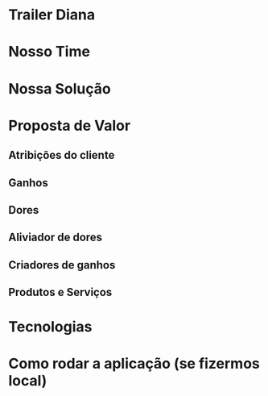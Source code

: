 # Trailer Diana 
# Nosso Time 

# Nossa Solução 
# Proposta de Valor 
## Atribições do cliente 
## Ganhos 
## Dores
## Aliviador de dores 
## Criadores de ganhos 
## Produtos e Serviços 
# Tecnologias
# Como rodar a aplicação (se fizermos local)





